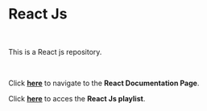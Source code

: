 <h1>React Js</h1>
<br>
<p>This is a React js repository.</p> 
<br>
<p>Click <a href="https://react.dev/"><b>here</b></a> to navigate to the <b>React Documentation Page</b>.</p>

<p>Click <a href = "https://youtube.com/playlist?list=PLu71SKxNbfoDqgPchmvIsL4hTnJIrtige&si=XpzZFJdnN7om46W6"><b>here</b></a> to acces the <b>React Js playlist</b>.</p>
